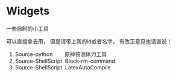 # Widgets
一些自制的小工具

可以直接拿去用，
但是请带上我的id或者名字，
有改正意见也请直说！

1. Source-python &nbsp;&nbsp;&nbsp;&nbsp;&nbsp;&nbsp;&nbsp;原神预测体力工具
2. Source-ShellScript &nbsp;Block-rm-command
3. Source-ShellScript &nbsp;LatexAutoCompile
